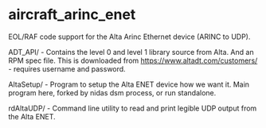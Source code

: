 # aircraft_arinc_enet
EOL/RAF code support for the Alta Arinc Ethernet device (ARINC to UDP).

ADT_API/ - Contains the level 0 and level 1 library source from Alta.  And an RPM spec file.  This is downloaded from https://www.altadt.com/customers/ - requires username and password.

AltaSetup/ - Program to setup the Alta ENET device how we want it.  Main program here, forked by nidas dsm process, or run standalone.

rdAltaUDP/ - Command line utility to read and print legible UDP output from the Alta ENET.

